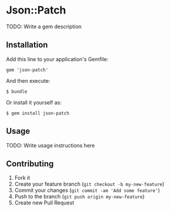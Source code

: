 # Json::Patch

TODO: Write a gem description

## Installation

Add this line to your application's Gemfile:

    gem 'json-patch'

And then execute:

    $ bundle

Or install it yourself as:

    $ gem install json-patch

## Usage

TODO: Write usage instructions here

## Contributing

1. Fork it
2. Create your feature branch (`git checkout -b my-new-feature`)
3. Commit your changes (`git commit -am 'Add some feature'`)
4. Push to the branch (`git push origin my-new-feature`)
5. Create new Pull Request

